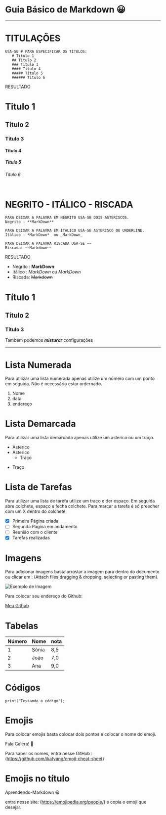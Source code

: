 # Guia Básico de Markdown :grinning:
***
# TITULAÇÕES
```
USA-SE # PARA ESPECIFICAR OS TÍTULOS:
   # Titulo 1
   ## Titulo 2
   ### Titulo 3
   #### Titulo 4
   ##### Titulo 5
   ###### Titulo 6
```
 RESULTADO
   # Titulo 1
   ## Titulo 2
   ### Titulo 3
   #### Titulo 4
   ##### Titulo 5
   ###### Titulo 6
 ```
 ```
# NEGRITO - ITÁLICO - RISCADA
 ```
 PARA DEIXAR A PALAVRA EM NEGRITO USA-SE DOIS ASTERISCOS. 
 Negrito : **MarkDown** 
 
 PARA DEIXAR A PALAVRA EM ITÁLICO USA-SE ASTERISCO OU UNDERLINE. 
 Itálico : *MarkDown*  ou _MarkDown_
 
 PARA DEIXAR A PALAVRA RISCADA USA-SE ~~ 
 Riscada: ~~Markdown~~
 ```
RESULTADO

- Negrito : **MarkDown**
- Itálico : *MarkDown* ou _MarkDown_   
- Riscada: ~~Markdown~~


# Título 1
## Título 2
### Título 3

Também podemos **_misturar_** configurações 
***

# Lista Numerada
Para utilizar uma lista numerada apenas utilize um número com um ponto em seguida. Não é necessário estar ordernado. 

1. Nome 
5. data
1. endereço

# Lista Demarcada
Para utilizar uma lista demarcada apenas utilize um asterico ou um traço.

* Asterico
* Asterico
   - Traço
- Traço


# Lista de Tarefas
Para utilizar uma lista de tarefa utilize um traço e der espaço. Em seguida abre colchete, espaço e fecha colchete.
Para marcar a tarefa é só preecher com um X dentro do colchete.
- [x] Primeira Página criada
- [ ] Segunda Página em andamento
- [ ] Reunião com o cliente
- [x] Tarefas realizadas

# Imagens

Para adicionar imagens basta arrastar a imagem para dentro do documento ou clicar em : (Attach files dragging & dropping, selecting or pasting them).

![Exemplo de Imagem](https://user-images.githubusercontent.com/38321678/166122830-77e00595-b673-4acf-9f6e-efb3a9faef09.png)

Para colocar seu endereço do Github:

[Meu Github](https:/Sonia-95.github.io)

# Tabelas

Número | Nome | nota 
---|---|---
1 | Sônia | 8,5
2 | João| 7,0
3 | Ana | 9,0

# Códigos

```
print("Testando o código");
```

# Emojis
Para colocar emojis basta colocar dois pontos e colocar o nome do emoji.

Fala Galera! 🖖

Para saber os nomes, entra nesse GitHub : (https://github.com/ikatyang/emoji-cheat-sheet)

# Emojis no título 

Aprendendo-Markdown 😀

entra nesse site: (https://emojipedia.org/people/) 
e copia o emoji que desejar.

